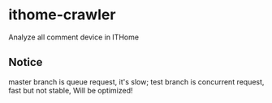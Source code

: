 # ithome-crawler
Analyze all comment device in ITHome

## Notice
master branch is queue request, it's slow; test branch is concurrent request, fast but not stable, Will be optimized!